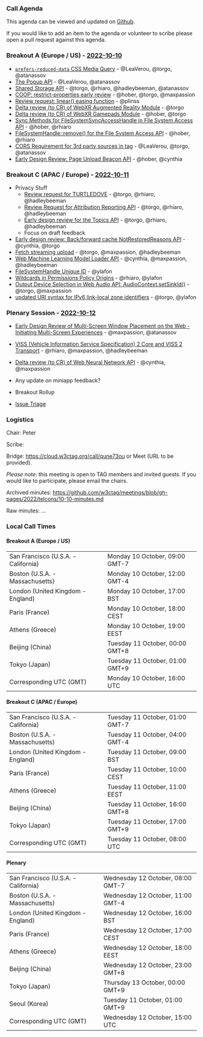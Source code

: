 ### Call Agenda

This agenda can be viewed and updated on [Github](https://github.com/w3ctag/meetings/blob/gh-pages/2022/telcons/10-10-agenda.md).

If you would like to add an item to the agenda or volunteer to scribe please open a pull request against this agenda.

### Breakout A (Europe / US) - [2022-10-10](https://www.timeanddate.com/worldclock/converter.html?iso=20221010T160000&p1=224&p2=43&p3=136&p4=195&p5=26&p6=33&p7=248&p8=235)

* [`prefers-reduced-data` CSS Media Query](https://github.com/w3ctag/design-reviews/issues/705) - @LeaVerou, @torgo, @atanassov
* [The Popup API](https://github.com/w3ctag/design-reviews/issues/743) - @LeaVerou, @atanassov
* [Shared Storage API](https://github.com/w3ctag/design-reviews/issues/747) - @torgo, @rhiaro, @hadleybeeman, @atanassov
* [COOP: restrict-properties early review](https://github.com/w3ctag/design-reviews/issues/760) - @hober, @torgo, @maxpassion
* [Review request: linear() easing function](https://github.com/w3ctag/design-reviews/issues/761) - @plinss
* [Delta review (to CR) of WebXR Augmented Reality Module](https://github.com/w3ctag/design-reviews/issues/769) - @torgo
* [Delta review (to CR) of WebXR Gamepads Module](https://github.com/w3ctag/design-reviews/issues/770) - @hober, @torgo
* [Sync Methods for FileSystemSyncAccessHandle in File System Access API](https://github.com/w3ctag/design-reviews/issues/772) - @hober, @rhiaro
* [FileSystemHandle::remove() for the File System Access API](https://github.com/w3ctag/design-reviews/issues/773) - @hober, @rhiaro
* [CORS Requirement for 3rd party sources in <model> tag](https://github.com/w3ctag/design-reviews/issues/775) - @LeaVerou, @torgo, @atanassov
* [Early Design Review: Page Unload Beacon API](https://github.com/w3ctag/design-reviews/issues/776) - @hober, @cynthia

### Breakout C (APAC / Europe) - [2022-10-11](https://www.timeanddate.com/worldclock/converter.html?iso=20221011T080000&p1=224&p2=43&p3=136&p4=195&p5=26&p6=33&p7=248&p8=235)

* Privacy Stuff
  * [Review request for TURTLEDOVE](https://github.com/w3ctag/design-reviews/issues/723) - @torgo, @rhiaro, @hadleybeeman
  * [Review Request for Attribution Reporting API](https://github.com/w3ctag/design-reviews/issues/724) - @torgo, @rhiaro, @hadleybeeman
  * [Early design review for the Topics API](https://github.com/w3ctag/design-reviews/issues/726) - @torgo, @rhiaro, @hadleybeeman
  * Focus on draft feedback
* [Early design review: Back/forward cache NotRestoredReasons API](https://github.com/w3ctag/design-reviews/issues/739) - @cynthia, @torgo
* [Fetch streaming upload](https://github.com/w3ctag/design-reviews/issues/754) - @torgo, @maxpassion, @hadleybeeman
* [Web Machine Learning Model Loader API](https://github.com/w3ctag/design-reviews/issues/759) - @cynthia, @maxpassion, @hadleybeeman
* [FileSystemHandle Unique ID](https://github.com/w3ctag/design-reviews/issues/764) - @ylafon
* [Wildcards in Permissions Policy Origins](https://github.com/w3ctag/design-reviews/issues/765) - @rhiaro, @ylafon
* [Output Device Selection in Web Audio API: AudioContext.setSinkId()](https://github.com/w3ctag/design-reviews/issues/766) - @torgo, @maxpassion
* [updated URI syntax for IPv6 link-local zone identifiers](https://github.com/w3ctag/design-reviews/issues/774) - @torgo, @ylafon
  
### Plenary Session - [2022-10-12](https://www.timeanddate.com/worldclock/converter.html?iso=20221012T150000&p1=224&p2=43&p3=136&p4=195&p5=26&p6=33&p7=248&p8=235)

* [Early Design Review of Multi-Screen Window Placement on the Web - Initiating Multi-Screen Experiences](https://github.com/w3ctag/design-reviews/issues/767) - @maxpassion, @atanassov
* [VISS (Vehicle Information Service Specification) 2 Core and VISS 2 Transport](https://github.com/w3ctag/design-reviews/issues/768) - @rhiaro, @maxpassion, @hadleybeeman
* [Delta review (to CR) of Web Neural Network API](https://github.com/w3ctag/design-reviews/issues/771) - @cynthia, @maxpassion
* Any update on miniapp feedback?
  
* Breakout Rollup
* [Issue Triage](https://github.com/w3ctag/design-reviews/issues?q=is%3Aissue+is%3Aopen+label%3A%22Progress%3A+untriaged%22)

### Logistics

Chair: Peter

Scribe:

Bridge: https://cloud.w3ctag.org/call/qune73ou or Meet (URL to be provided).

*Please note*: this meeting is open to TAG members and invited guests. If you would like to participate, please email the chairs.

Archived minutes: https://github.com/w3ctag/meetings/blob/gh-pages/2022/telcons/10-10-minutes.md

Raw minutes: ...


### Local Call Times

#### Breakout A (Europe / US)

<table>
<tr><td> San Francisco (U.S.A. - California) <td> Monday 10 October, 09:00 GMT-7</td></tr>
<tr><td> Boston (U.S.A. - Massachusetts) <td> Monday 10 October, 12:00 GMT-4</td></tr>
<tr><td> London (United Kingdom - England) <td> Monday 10 October, 17:00 BST</td></tr>
<tr><td> Paris (France) <td> Monday 10 October, 18:00 CEST</td></tr>
<tr><td> Athens (Greece) <td> Monday 10 October, 19:00 EEST</td></tr>
<tr><td> Beijing (China) <td> Tuesday 11 October, 00:00 GMT+8</td></tr>
<tr><td> Tokyo (Japan) <td> Tuesday 11 October, 01:00 GMT+9</td></tr>
<tr><td> Corresponding UTC (GMT) <td> Monday 10 October, 16:00 UTC</td></tr>
</table>

#### Breakout C (APAC / Europe)

<table>
<tr><td> San Francisco (U.S.A. - California) <td> Tuesday 11 October, 01:00 GMT-7</td></tr>
<tr><td> Boston (U.S.A. - Massachusetts) <td> Tuesday 11 October, 04:00 GMT-4</td></tr>
<tr><td> London (United Kingdom - England) <td> Tuesday 11 October, 09:00 BST</td></tr>
<tr><td> Paris (France) <td> Tuesday 11 October, 10:00 CEST</td></tr>
<tr><td> Athens (Greece) <td> Tuesday 11 October, 11:00 EEST</td></tr>
<tr><td> Beijing (China) <td> Tuesday 11 October, 16:00 GMT+8</td></tr>
<tr><td> Tokyo (Japan) <td> Tuesday 11 October, 17:00 GMT+9</td></tr>
<tr><td> Corresponding UTC (GMT) <td> Tuesday 11 October, 08:00 UTC</td></tr>
</table>

#### Plenary

<table>
<tr><td> San Francisco (U.S.A. - California) <td> Wednesday 12 October, 08:00 GMT-7</td></tr>
<tr><td> Boston (U.S.A. - Massachusetts) <td> Wednesday 12 October, 11:00 GMT-4</td></tr>
<tr><td> London (United Kingdom - England) <td> Wednesday 12 October, 16:00 BST</td></tr>
<tr><td> Paris (France) <td> Wednesday 12 October, 17:00 CEST</td></tr>
<tr><td> Athens (Greece) <td> Wednesday 12 October, 18:00 EEST</td></tr>
<tr><td> Beijing (China) <td> Wednesday 12 October, 23:00 GMT+8</td></tr>
<tr><td> Tokyo (Japan) <td> Thursday 13 October, 00:00 GMT+9</td></tr>
<tr><td> Seoul (Korea) <td> Tuesday 11 October, 01:00 GMT+9</td></tr>
<tr><td> Corresponding UTC (GMT) <td> Wednesday 12 October, 15:00 UTC</td></tr>
</table>
